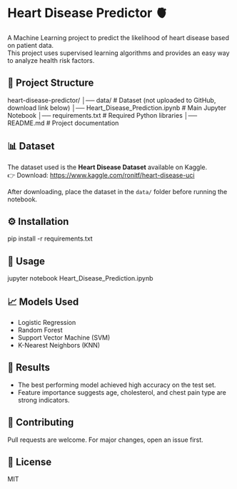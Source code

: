 # Heart Disease Predictor 🫀

A Machine Learning project to predict the likelihood of heart disease based on patient data.  
This project uses supervised learning algorithms and provides an easy way to analyze health risk factors.

## 📂 Project Structure
heart-disease-predictor/
│── data/               # Dataset (not uploaded to GitHub, download link below)
│── Heart_Disease_Prediction.ipynb   # Main Jupyter Notebook
│── requirements.txt    # Required Python libraries
│── README.md           # Project documentation

## 📊 Dataset
The dataset used is the **Heart Disease Dataset** available on Kaggle.  
👉 Download: https://www.kaggle.com/ronitf/heart-disease-uci

After downloading, place the dataset in the `data/` folder before running the notebook.

## ⚙️ Installation
pip install -r requirements.txt

## 🚀 Usage
jupyter notebook Heart_Disease_Prediction.ipynb

## 📈 Models Used
- Logistic Regression  
- Random Forest  
- Support Vector Machine (SVM)  
- K-Nearest Neighbors (KNN)  

## 📝 Results
- The best performing model achieved high accuracy on the test set.  
- Feature importance suggests age, cholesterol, and chest pain type are strong indicators.

## 🤝 Contributing
Pull requests are welcome. For major changes, open an issue first.

## 📜 License
MIT

